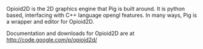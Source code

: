 Opioid2D is the 2D graphics engine that Pig is built around. It is python based, interfacing with C++ language opengl features. In many ways, Pig is a wrapper and editor for Opioid2D.

Documentation and downloads for Opioid2D are at http://code.google.com/p/opioid2d/